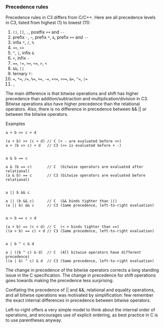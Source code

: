 ### Precedence rules

Precedence rules in C3 differs from C/C++. Here are all precedence levels in C3, listed from highest (1) to lowest (11):

1. `()`, `[]`, `.`, postfix `++` and `--`
2. prefix `-`, `~`, prefix `*`, `&`, prefix `++` and `--`
3. infix `*`, `/`, `%`
4. `<<`, `>>`
5. `^`, `|`, infix `&`
6. `+`, infix `-`
7. `==`, `!=`, `>=`, `<=`, `>`, `<`
8. `&&`, `||`
9. ternary `?:`
10. `=`, `*=`, `/=`, `%=`, `+=`, `-=`, `<<=`, `>>=`, `&=`, `^=`, `|=`
11. `,`


The main difference is that bitwise operations and shift has higher precedence than addition/subtraction and multiplication/division in C3. Bitwise operations also have higher precedence than the relational operators. Also, there is no difference in precedence between && || or between the bitwise operators.

Examples

```
a + b >> c + d

(a + b) >> (c + d) // C (+ - are evaluated before >>)
a + (b >> c) + d   // C3 (>> is evaluated before + -)


a & b == c

a & (b == c)       // C  (bitwise operators are evaluated after relational)
(a & b) == c       // C3 (bitwise operators are evaluated before relational)


a || b && c

a || (b && c)      // C  (&& binds tighter than ||)
(a || b) && c      // C3 (Same precedence, left-to-right evaluation)


a > b == c < d

(a > b) == (c < d) // C  (< > binds tighter than ==)
((a > b) == c) < d // C3 (Same precedence, left-to-right evaluation)


a | b ^ c & d

a | ((b ^ c) & d)  // C  (All bitwise operators have different precedence)
((a | b) ^ c) & d  // C3 (Same precedence, left-to-right evaluation)
```

The change in precedence of the bitwise operators corrects a long standing issue in the C specification. The change in precedence for shift operations goes towards making the precedence less surprising.

Conflating the precedence of || and &&, relational and equality operations, and all bitwise operations was motivated by simplification: few remember the exact internal differences in precedence between bitwise operators.

Left-to-right offers a very simple model to think about the internal order of operations, and encourages use of explicit ordering, as best practice in C is to use parentheses anyway.